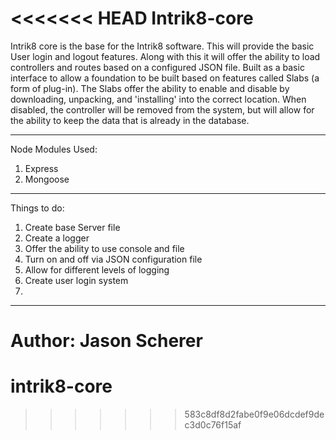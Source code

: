 <<<<<<< HEAD
Intrik8-core
============
  Intrik8 core is the base for the Intrik8 software.  This will provide the basic User login and logout features.  Along with this it will offer the ability to load controllers and routes based on a configured JSON file.  Built as a basic interface to allow a foundation to be built based on features called Slabs (a form of plug-in).  The Slabs offer the ability to enable and disable by downloading, unpacking, and 'installing' into the correct location.  When disabled, the controller will be removed from the system, but will allow for the ability to keep the data that is already in the database.

--------
Node Modules Used:

1. Express
2. Mongoose

--------
Things to do:
1. Create base Server file
2. Create a logger
  1. Offer the ability to use console and file
  2. Turn on and off via JSON configuration file
  3. Allow for different levels of logging
3. Create user login system
4.
------
Author: Jason Scherer
=======
# intrik8-core
>>>>>>> 583c8df8d2fabe0f9e06dcdef9dec3d0c76f15af
